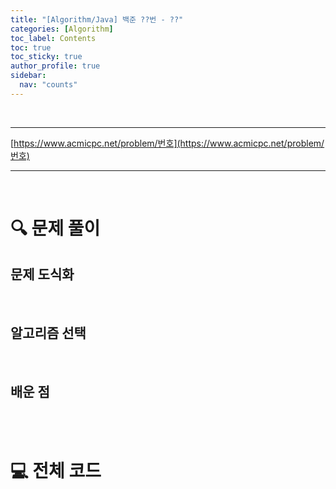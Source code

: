```yaml
---
title: "[Algorithm/Java] 백준 ??번 - ??"
categories: [Algorithm]
toc_label: Contents
toc: true
toc_sticky: true
author_profile: true
sidebar:
  nav: "counts"
---
```


<br>

---

[https://www.acmicpc.net/problem/번호](https://www.acmicpc.net/problem/번호)

---

<br>

# 🔍 문제 풀이

## 문제 도식화

<br>

## 알고리즘 선택

<br>

## 배운 점

<br><br>

# 💻 전체 코드

```java

```

<br>
